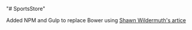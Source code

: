 "# SportsStore"  

Added NPM and Gulp to replace Bower using [Shawn Wildermuth's artice](https://wildermuth.com/2017/11/19/ASP-NET-Core-2-0-and-the-End-of-Bower)
